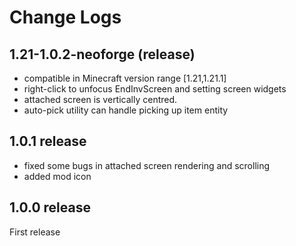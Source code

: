 Change Logs
====

1.21-1.0.2-neoforge (release)
----------
* compatible in Minecraft version range \[1.21,1.21.1]
* right-click to unfocus EndInvScreen and setting screen widgets
* attached screen is vertically centred.
* auto-pick utility can handle picking up item entity

1.0.1 release 
-----------
* fixed some bugs in attached screen rendering and scrolling
* added mod icon

1.0.0 release
---------
First release